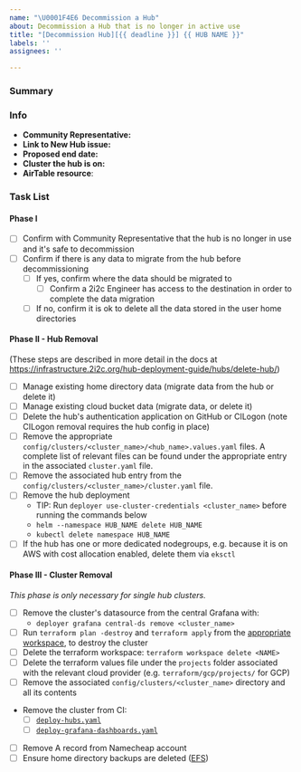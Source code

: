 ```yaml
---
name: "\U0001F4E6 Decommission a Hub"
about: Decommission a Hub that is no longer in active use
title: "[Decommission Hub][{{ deadline }}] {{ HUB NAME }}"
labels: ''
assignees: ''

---
```


### Summary

<!-- Please provide a short, one-sentence summary around why this Hub should be decommissioned.
Usually, it is because it was a hub that we created for a workshop/conference and the event has now passed. -->

### Info

- **Community Representative:** <!-- The name or GitHub ID of the current representative for the Hub and Community, e.g. Octo Cat or @octocat -->
- **Link to New Hub issue:** <!-- The link to the original issue to create the hub, e.g. https://github.com/2i2c-org/infrastructure/issues/#NNN -->
- **Proposed end date:** <!-- The date by which the hub should be out of service. This should have been mentioned in the New Hub issue above so can be copy-pasted. Otherwise, leave blank and negotiate with the Community Representative. -->
- **Cluster the hub is on:** <!-- If you know which cluster the hub is on, please let us know. But don't worry if not! -->
- **AirTable resource**: <!-- Airtable Enablement record. -->

### Task List

#### Phase I

- [ ] Confirm with Community Representative that the hub is no longer in use and it's safe to decommission
- [ ] Confirm if there is any data to migrate from the hub before decommissioning
  - [ ] If yes, confirm where the data should be migrated to
    - [ ] Confirm a 2i2c Engineer has access to the destination in order to complete the data migration
  - [ ] If no, confirm it is ok to delete all the data stored in the user home directories

#### Phase II - Hub Removal

(These steps are described in more detail in the docs at <https://infrastructure.2i2c.org/hub-deployment-guide/hubs/delete-hub/>)

- [ ] Manage existing home directory data (migrate data from the hub or delete it)
- [ ] Manage existing cloud bucket data (migrate data, or delete it)
- [ ] Delete the hub's authentication application on GitHub or CILogon (note CILogon removal requires the hub config in place)
- [ ] Remove the appropriate `config/clusters/<cluster_name>/<hub_name>.values.yaml` files. A complete list of relevant files can be found under the appropriate entry in the associated `cluster.yaml` file.
- [ ] Remove the associated hub entry from the `config/clusters/<cluster_name>/cluster.yaml` file.
- [ ] Remove the hub deployment
  - TIP: Run `deployer use-cluster-credentials <cluster_name>` before running the commands below
  - `helm --namespace HUB_NAME delete HUB_NAME`
  - `kubectl delete namespace HUB_NAME`
- [ ] If the hub has one or more dedicated nodegroups, e.g. because it is on AWS with cost allocation enabled, delete them via `eksctl `

#### Phase III - Cluster Removal

_This phase is only necessary for single hub clusters._

- [ ] Remove the cluster's datasource from the central Grafana with:
  - `deployer grafana central-ds remove <cluster_name>`
- [ ] Run `terraform plan -destroy` and `terraform apply` from the [appropriate workspace](https://infrastructure.2i2c.org/en/latest/topic/terraform.html#workspaces), to destroy the cluster
- [ ] Delete the terraform workspace: `terraform workspace delete <NAME>`
- [ ] Delete the terraform values file under the `projects` folder associated with the relevant cloud provider (e.g. `terraform/gcp/projects/` for GCP)
- [ ] Remove the associated `config/clusters/<cluster_name>` directory and all its contents
- Remove the cluster from CI:
  - [ ] [`deploy-hubs.yaml`](https://github.com/2i2c-org/infrastructure/blob/HEAD/.github/workflows/deploy-hubs.yaml)
  - [ ] [`deploy-grafana-dashboards.yaml`](https://github.com/2i2c-org/infrastructure/blob/HEAD/.github/workflows/deploy-grafana-dashboards.yaml)
- [ ] Remove A record from Namecheap account
- [ ] Ensure home directory backups are deleted ([EFS](https://repost.aws/knowledge-center/efs-disable-automatic-backups))
